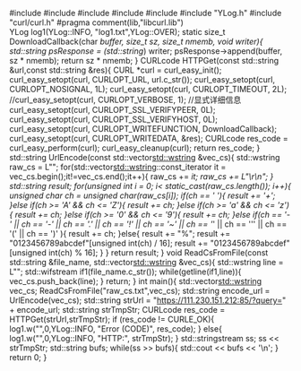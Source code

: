 #include <iostream>
#include <string>
#include <fstream>
#include <sstream>
#include <vector>
#include "YLog.h"
#include "curl/curl.h"
#pragma comment(lib,"libcurl.lib")  
YLog log1(YLog::INFO, "log1.txt",YLog::OVER);
static size_t DownloadCallback(char *buffer, size_t sz, size_t nmemb, void *writer){
	std::string* psResponse = (std::string*) writer;
	psResponse->append(buffer, sz * nmemb);
	return sz * nmemb;
}
CURLcode HTTPGet(const std::string &url,const std::string &res){
	CURL *curl = curl_easy_init();
	curl_easy_setopt(curl, CURLOPT_URL, url.c_str());
	curl_easy_setopt(curl, CURLOPT_NOSIGNAL, 1L);
	curl_easy_setopt(curl, CURLOPT_TIMEOUT, 2L);
	//curl_easy_setopt(curl, CURLOPT_VERBOSE, 1); //显式详细信息
	curl_easy_setopt(curl, CURLOPT_SSL_VERIFYPEER, 0L);
	curl_easy_setopt(curl, CURLOPT_SSL_VERIFYHOST, 0L);
	curl_easy_setopt(curl, CURLOPT_WRITEFUNCTION, DownloadCallback); 
	curl_easy_setopt(curl, CURLOPT_WRITEDATA, &res);
	CURLcode res_code = curl_easy_perform(curl);
	curl_easy_cleanup(curl);
	return res_code;
}
std::string UrlEncode(const std::vector<std::wstring> &vec_cs){
	std::wstring raw_cs = L"";
	for(std::vector<std::wstring>::const_iterator it = vec_cs.begin();it!=vec_cs.end();it++){
		raw_cs += *it;
		raw_cs += L"\r\n";
	}
	std::string result;
	for(unsigned int i = 0; i< static_cast<unsigned int>(raw_cs.length()); i++){
		unsigned char ch = unsigned char(raw_cs[i]);
		if(ch == ' '){
			result += '+';
		}else if(ch >= 'A' && ch <= 'Z'){
			result += ch;
		}else if(ch >= 'a' && ch <= 'z'){
			result += ch;
		}else if(ch >= '0' && ch <= '9'){
			result += ch;
		}else if(ch == '-' || ch == '-' || ch == '.' || ch == '!' || ch == '~' || ch == '*' || ch == '\'' || ch == '(' || ch == ')' ){
			result += ch;
		}else{
			result += "%";
			result += "0123456789abcdef"[unsigned int(ch) / 16];
			result += "0123456789abcdef"[unsigned int(ch) % 16];
		}
	}
	return result;
}
void ReadCsFromFile(const std::string &file_name, std::vector<std::wstring> &vec_cs){
	std::wstring line = L"";
	std::wifstream if1(file_name.c_str());
	while(getline(if1,line)){
		vec_cs.push_back(line);
	}
	return;
}
int main(){
	std::vector<std::wstring> vec_cs;
	ReadCsFromFile("raw_cs.txt",vec_cs);
	std::string encode_url = UrlEncode(vec_cs);
	std::string strUrl = "https://111.230.151.212:85/?query=" + encode_url;
	std::string strTmpStr;
	CURLcode res_code = HTTPGet(strUrl,strTmpStr);
	if (res_code != CURLE_OK){
		log1.w("",0,YLog::INFO, "Error (CODE)", res_code);
	} else{
		log1.w("",0,YLog::INFO, "HTTP:", strTmpStr);
	}
	std::stringstream ss;
	ss << strTmpStr;
	std::string bufs;
	while(ss >> bufs){
		std::cout << bufs << '\n';
	}
	return 0;
}
